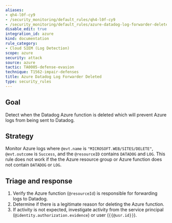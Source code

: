 ```yaml
---
aliases:
- qh4-l0f-cy9
- /security_monitoring/default_rules/qh4-l0f-cy9
- /security_monitoring/default_rules/azure-datadog-log-forwarder-deleted
disable_edit: true
integration_id: azure
kind: documentation
rule_category:
- Cloud SIEM (Log Detection)
scope: azure
security: attack
source: azure
tactic: TA0005-defense-evasion
technique: T1562-impair-defenses
title: Azure Datadog Log Forwarder Deleted
type: security_rules
---
```


## Goal
Detect when the Datadog Azure function is deleted which will prevent Azure logs from being sent to Datadog.

## Strategy
Monitor Azure logs where `@evt.name` is `"MICROSOFT.WEB/SITES/DELETE"`, `@evt.outcome` is `Success`, and the `@resourceID` contains `DATADOG` and `LOG`. This rule does not work if the the Azure resource group or Azure function does not contain `DATADOG` or `LOG`.

## Triage and response
1. Verify the Azure function (`@resourceId`) is responsible for forwarding logs to Datadog.
2. Determine if there is a legitimate reason for deleting the Azure function.
3. If activity is not expected, investigate activity from the service principal (`@identity.authorization.evidence`) or user (`{{@usr.id}}`).
